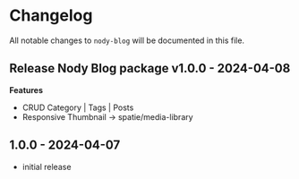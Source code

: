 # Changelog

All notable changes to `nody-blog` will be documented in this file.

## Release Nody Blog package v1.0.0 - 2024-04-08

**Features**

- CRUD Category | Tags | Posts
- Responsive Thumbnail → spatie/media-library

## 1.0.0 - 2024-04-07

- initial release
